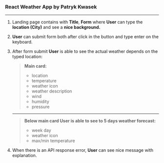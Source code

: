 ### React Weather App by Patryk Kwasek

***

1. Landing page contains with **Title**, **Form** where **User** can type the **location (City)** and see a **nice background.**

2. **User** can submit form both after click in the button and type enter on the keyboard.

3. After form submit **User** is able to see the actual weather depends on the typed location:

    >**Main card:**
    >- location
    >- temperature
    >- weather icon
    >- weather description
    >- wind
    >- humidity
    >- pressure

    ---

    >**Below main card User is able to see to 5 days weather forecast:**
    >- week day
    >- weather icon
    >- max/min temperature

4. When there is an API response error, **User** can see nice message with explanation.
